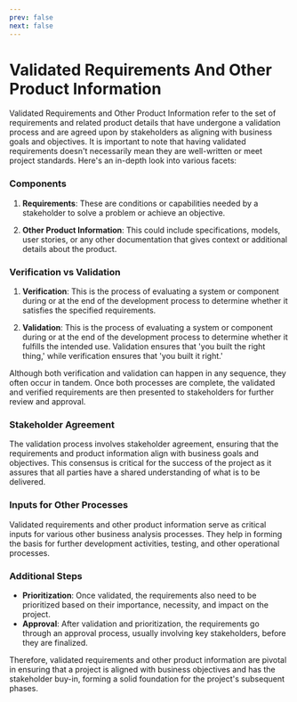 ```yaml
---
prev: false
next: false
---
```


# Validated Requirements And Other Product Information

Validated Requirements and Other Product Information refer to the set of requirements and related product details that have undergone a validation process and are agreed upon by stakeholders as aligning with business goals and objectives. It is important to note that having validated requirements doesn't necessarily mean they are well-written or meet project standards. Here's an in-depth look into various facets:

### Components

1. **Requirements**: These are conditions or capabilities needed by a stakeholder to solve a problem or achieve an objective.

2. **Other Product Information**: This could include specifications, models, user stories, or any other documentation that gives context or additional details about the product.

### Verification vs Validation

1. **Verification**: This is the process of evaluating a system or component during or at the end of the development process to determine whether it satisfies the specified requirements.

2. **Validation**: This is the process of evaluating a system or component during or at the end of the development process to determine whether it fulfills the intended use. Validation ensures that 'you built the right thing,' while verification ensures that 'you built it right.'

Although both verification and validation can happen in any sequence, they often occur in tandem. Once both processes are complete, the validated and verified requirements are then presented to stakeholders for further review and approval.

### Stakeholder Agreement

The validation process involves stakeholder agreement, ensuring that the requirements and product information align with business goals and objectives. This consensus is critical for the success of the project as it assures that all parties have a shared understanding of what is to be delivered.

### Inputs for Other Processes

Validated requirements and other product information serve as critical inputs for various other business analysis processes. They help in forming the basis for further development activities, testing, and other operational processes.

### Additional Steps

- **Prioritization**: Once validated, the requirements also need to be prioritized based on their importance, necessity, and impact on the project.
- **Approval**: After validation and prioritization, the requirements go through an approval process, usually involving key stakeholders, before they are finalized.

Therefore, validated requirements and other product information are pivotal in ensuring that a project is aligned with business objectives and has the stakeholder buy-in, forming a solid foundation for the project's subsequent phases.
